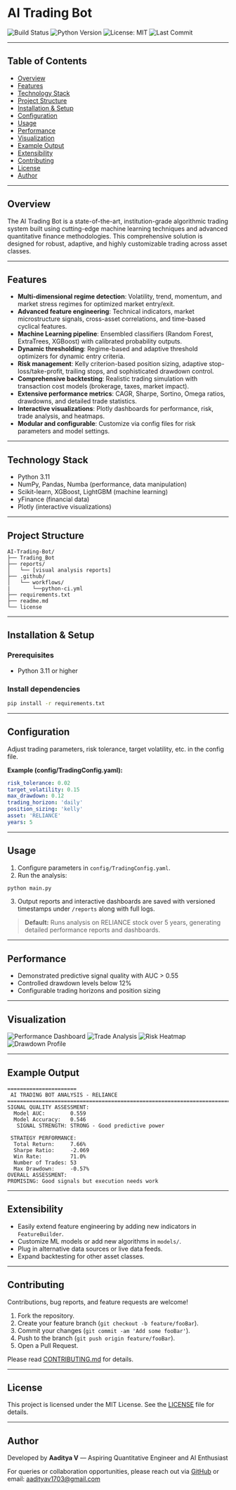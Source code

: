 # AI Trading Bot

![Build Status](https://img.shields.io/github/actions/workflow/status/Aadityavarier/AI-Trading-Bot/python-ci.yml?branch=main)
![Python Version](https://img.shields.io/badge/python-3.11-blue.svg)
![License: MIT](https://img.shields.io/github/license/Aadityavarier/AI-Trading-Bot)
![Last Commit](https://img.shields.io/github/last-commit/Aadityavarier/AI-Trading-Bot)

---

## Table of Contents

- [Overview](#overview)
- [Features](#features)
- [Technology Stack](#technology-stack)
- [Project Structure](#project-structure)
- [Installation & Setup](#installation--setup)
- [Configuration](#configuration)
- [Usage](#usage)
- [Performance](#performance)
- [Visualization](#visualization)
- [Example Output](#example-output)
- [Extensibility](#extensibility)
- [Contributing](#contributing)
- [License](#license)
- [Author](#author)

---

## Overview

The AI Trading Bot is a state-of-the-art, institution-grade algorithmic trading system built using cutting-edge machine learning techniques and advanced quantitative finance methodologies. This comprehensive solution is designed for robust, adaptive, and highly customizable trading across asset classes.

---

## Features

- **Multi-dimensional regime detection**: Volatility, trend, momentum, and market stress regimes for optimized market entry/exit.
- **Advanced feature engineering**: Technical indicators, market microstructure signals, cross-asset correlations, and time-based cyclical features.
- **Machine Learning pipeline**: Ensembled classifiers (Random Forest, ExtraTrees, XGBoost) with calibrated probability outputs.
- **Dynamic thresholding**: Regime-based and adaptive threshold optimizers for dynamic entry criteria.
- **Risk management**: Kelly criterion-based position sizing, adaptive stop-loss/take-profit, trailing stops, and sophisticated drawdown control.
- **Comprehensive backtesting**: Realistic trading simulation with transaction cost models (brokerage, taxes, market impact).
- **Extensive performance metrics**: CAGR, Sharpe, Sortino, Omega ratios, drawdowns, and detailed trade statistics.
- **Interactive visualizations**: Plotly dashboards for performance, risk, trade analysis, and heatmaps.
- **Modular and configurable**: Customize via config files for risk parameters and model settings.

---

## Technology Stack

- Python 3.11
- NumPy, Pandas, Numba (performance, data manipulation)
- Scikit-learn, XGBoost, LightGBM (machine learning)
- yFinance (financial data)
- Plotly (interactive visualizations)

---

## Project Structure

```plaintext
AI-Trading-Bot/
├── Trading_Bot
├── reports/
│   └── [visual analysis reports]
├── .github/
│   └── workflows/
|       └──python-ci.yml
├── requirements.txt
├── readme.md
└── license
```

---

## Installation & Setup

### Prerequisites

- Python 3.11 or higher

### Install dependencies

```bash
pip install -r requirements.txt
```

---

## Configuration

Adjust trading parameters, risk tolerance, target volatility, etc. in the config file.

**Example (config/TradingConfig.yaml):**
```yaml
risk_tolerance: 0.02
target_volatility: 0.15
max_drawdown: 0.12
trading_horizon: 'daily'
position_sizing: 'kelly'
asset: 'RELIANCE'
years: 5
```

---

## Usage

1. Configure parameters in `config/TradingConfig.yaml`.
2. Run the analysis:

```bash
python main.py
```

3. Output reports and interactive dashboards are saved with versioned timestamps under `/reports` along with full logs.

> **Default:** Runs analysis on RELIANCE stock over 5 years, generating detailed performance reports and dashboards.

---

## Performance

- Demonstrated predictive signal quality with AUC > 0.55
- Controlled drawdown levels below 12%
- Configurable trading horizons and position sizing

---

## Visualization

![Performance Dashboard](https://github.com/user-attachments/assets/323d4e12-5e19-40ff-a30f-df284d965d36)
![Trade Analysis](https://github.com/user-attachments/assets/5d5db28b-b5dc-4ee6-a106-7a426bfea6d0)
![Risk Heatmap](https://github.com/user-attachments/assets/0f00e067-5716-4f32-9a8f-0c8092cbb277)
![Drawdown Profile](https://github.com/user-attachments/assets/4b8d83b1-6032-4ba0-87e7-d2d44d04fc71)

---

## Example Output

```
======================
 AI TRADING BOT ANALYSIS - RELIANCE
==========================================================================================
SIGNAL QUALITY ASSESSMENT:
  Model AUC:        0.559
  Model Accuracy:   0.546
   SIGNAL STRENGTH: STRONG - Good predictive power

 STRATEGY PERFORMANCE:
  Total Return:     7.66%
  Sharpe Ratio:     -2.069
  Win Rate:         71.0%
  Number of Trades: 53
  Max Drawdown:     -0.57%
OVERALL ASSESSMENT:
PROMISING: Good signals but execution needs work
```

---

## Extensibility

- Easily extend feature engineering by adding new indicators in `FeatureBuilder`.
- Customize ML models or add new algorithms in `models/`.
- Plug in alternative data sources or live data feeds.
- Expand backtesting for other asset classes.

---

## Contributing

Contributions, bug reports, and feature requests are welcome!

1. Fork the repository.
2. Create your feature branch (`git checkout -b feature/fooBar`).
3. Commit your changes (`git commit -am 'Add some fooBar'`).
4. Push to the branch (`git push origin feature/fooBar`).
5. Open a Pull Request.

Please read [CONTRIBUTING.md](CONTRIBUTING.md) for details.

---

## License

This project is licensed under the MIT License. See the [LICENSE](LICENSE) file for details.

---

## Author

Developed by **Aaditya V** — Aspiring Quantitative Engineer and AI Enthusiast

For queries or collaboration opportunities, please reach out via [GitHub](https://github.com/Aadityavarier) or email: aadityav1703@gmail.com
